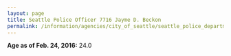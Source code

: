 ```yaml
---
layout: page
title: Seattle Police Officer 7716 Jayme D. Beckon
permalink: /information/agencies/city_of_seattle/seattle_police_department/copbook/7716/
---
```


**Age as of Feb. 24, 2016:** 24.0
